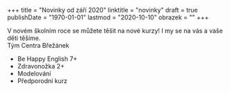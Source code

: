 +++
title = "Novinky od září 2020"
linktitle = "novinky"
draft = true
publishDate = "1970-01-01"
lastmod = "2020-10-10"
obrazek = ""
+++

V novém školním roce se můžete těšit na nové kurzy! I my se na vás a vaše děti těšíme.   
Tým Centra Břežánek

* Be Happy English 7+
* Zdravonožka 2+
* Modelování
* Předporodní kurz
